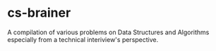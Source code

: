 # cs-brainer

A compilation of various problems on Data Structures and Algorithms especially from a technical interiview's perspective.
